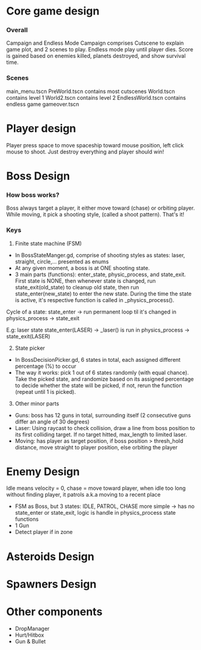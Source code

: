 # Core game design
### Overall 
Campaign and Endless Mode 
Campaign comprises Cutscene to explain game plot, and 2 scenes to play. 
Endless mode play until player dies. 
Score is gained based on enemies killed, planets destroyed, and show survival time. 



### Scenes
main_menu.tscn 
PreWorld.tscn contains most cutscenes
World.tscn contains level 1
World2.tscn contains level 2
EndlessWorld.tscn contains endless game 
gameover.tscn

# Player design
Player press space to move spaceship toward mouse position, left click mouse to shoot. 
Just destroy everything and player should win!

# Boss Design 

### How boss works?
Boss always target a player, it either move toward (chase) or orbiting player. 
While moving, it pick a shooting style, (called a shoot pattern).
That's it!

### Keys
1. Finite state machine (FSM)
- In BossStateManger.gd, comprise of shooting styles as
states: laser, straight, circle,... presented as enums
- At any given moment, a boss is at ONE shooting state. 
- 3 main parts (functions): enter_state, physic_process, and state_exit. 
First state is NONE, then whenever state is changed, run state_exit(old_state) to cleanup 
old state, then run state_enter(new_state) to enter the new state. During the time the 
state is active, it's respective function is called in _physics_process(). 

Cycle of a state: 
state_enter -> run permanent loop til it's changed in physics_process -> state_exit

E.g: laser state 
state_enter(LASER) -> _laser() is run in physics_process -> state_exit(LASER)

2. State picker
- In BossDecisionPicker.gd, 6 states in total, each assigned different percentage (%) to occur
- The way it works: pick 1 out of 6 states randomly (with equal chance). 
Take the picked state, and randomize based on its assigned percentage to decide whether 
the state will be picked, if not, rerun the function (repeat until 1 is picked).

3. Other minor parts 
- Guns: boss has 12 guns in total, surrounding itself (2 consecutive guns differ an angle 
of 30 degrees)
- Laser: Using raycast to check collision, draw a line from boss position
to its first colliding target. If no target hitted, max_length to limited laser.
- Moving: has player as target position, if boss position > thresh_hold distance, 
move straight to player position, else orbiting the player

# Enemy Design 
Idle means velocity = 0, chase = move toward player, when idle too long without finding 
player, it patrols a.k.a moving to a recent place

- FSM as Boss, but 3 states: IDLE, PATROL, CHASE more simple
-> has no state_enter or state_exit, logic is handle in physics_process state functions
- 1 Gun 
- Detect player if in zone

# Asteroids Design
 

# Spawners Design

# Other components 
- DropManager 
- Hurt/Hitbox
- Gun & Bullet

